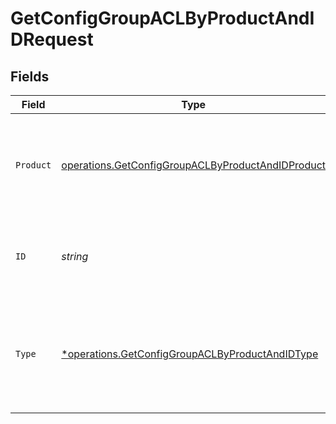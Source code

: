 # GetConfigGroupACLByProductAndIDRequest


## Fields

| Field                                                                                                                  | Type                                                                                                                   | Required                                                                                                               | Description                                                                                                            |
| ---------------------------------------------------------------------------------------------------------------------- | ---------------------------------------------------------------------------------------------------------------------- | ---------------------------------------------------------------------------------------------------------------------- | ---------------------------------------------------------------------------------------------------------------------- |
| `Product`                                                                                                              | [operations.GetConfigGroupACLByProductAndIDProduct](../../models/operations/getconfiggroupaclbyproductandidproduct.md) | :heavy_check_mark:                                                                                                     | Name of the Cribl product to get the Worker Groups or Edge Fleets for.                                                 |
| `ID`                                                                                                                   | *string*                                                                                                               | :heavy_check_mark:                                                                                                     | The <code>id</code> of the Worker Group or Edge Fleet to get the ACL for.                                              |
| `Type`                                                                                                                 | [*operations.GetConfigGroupACLByProductAndIDType](../../models/operations/getconfiggroupaclbyproductandidtype.md)      | :heavy_minus_sign:                                                                                                     | Filter for limiting the response to ACL entries for the specified RBAC resource type.                                  |